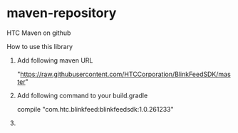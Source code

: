 # maven-repository
HTC Maven on github

How to use this library

1. Add following maven URL

   "https://raw.githubusercontent.com/HTCCorporation/BlinkFeedSDK/master"
   
2. Add following command to your build.gradle

   compile "com.htc.blinkfeed:blinkfeedsdk:1.0.261233"

3. 

